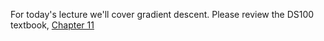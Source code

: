 For today's lecture we'll cover gradient descent.  Please review the DS100 textbook, [Chapter 11](https://www.textbook.ds100.org/ch/11/gradient_descent.html)